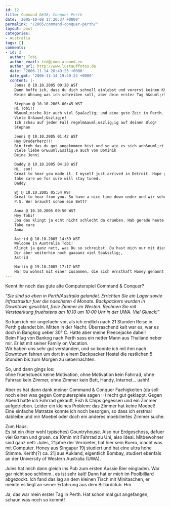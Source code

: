 ```yaml
---
id: 12
title: Command &#38; Conquer Perth
date: '2005-10-08 17:20:37 +0000'
permalink: "/2005/command-conquer-perth/"
layout: post
categories:
- Australia
tags: []
comments:
- id: 2
  author: Tobi
  author_email: ted@jump-around.eu
  author_url: http://www.lustauffotos.de
  date: '2006-11-14 20:49:23 +0000'
  date_gmt: '2006-11-14 19:49:23 +0000'
  content: |-
    Jonas @ 10.10.2005 00:20 WST
    Dann hoffe ich, dass du dich schnell einlebst und vorerst keinen K&auml;ngurus in die Quere kommst, falls es bei euch in der N&auml;he welche gibt...?
    Keine Ahnung was ich schreiben soll, aber dein erster Tag h&ouml;rt sich schon sehr aufregend an.

    Stephan @ 10.10.2005 00:45 WST
    Hi Tobi!!
    W&uuml;nsche Dir auch viel Spa&szlig; und eine gute Zeit in Perth. Im globalen Vergleich sind wir ja jetzt geradezu "Nachbarn" mit nur ein paar Stunden Flug zwischen Perth und Singapur :-)
    Viele Gr&uuml;&szlig;e!
    Ich schau auf jeden Fall regelm&auml;&szlig;ig auf deinen Blog!
    Stephan

    Jenni @ 10.10.2005 01:42 WST
    Hey Bruderherz!!!
    Bin froh das du gut angekommen bist und so wie es sich anh&ouml;rt auch recht gut angetroffen hast...!Bin gespannt auf die ersten Pics!!!
    Viele liebe Gr&uuml;&szlig;e auch von Dominik
    Deine Jenni

    Daddy @ 10.10.2005 04:20 WST
    Hi, son!
    Great to hear you made it. I myself just arrived in Detroit. Hope you get along well and get settled soon. Send me your adress. xmas is coming and internet doesn't transfer solid products you know!!
    take care we for sure will stay tuned.
    Daddy

    Bj @ 10.10.2005 05:54 WST
    Great to hear from you. So have a nice time down under und wir sehen uns dann ja in Wellington, NZ.
    P.S. Wer braucht schon ein Bett?

    Anna @ 10.10.2005 09:50 WST
    Hey Tobi!
    Joa das klingt ja echt nicht schlecht da drueben. Hab gerade heute ein Maedel aus Australien kennen gelernt und es war sehr lustig mit ihr. Also wenn da die meisten Leute so drauf sind kannst du ne Menge Spass haben.
    Take care
    Anna

    Astrid @ 10.10.2005 14:59 WST
    Welcome in Australia Tobi!
    Klingt ja ganz nett, was Du so schreibst. Du hast mich nur mit diesem Blog etwas &uuml;berfordert. Bei mir als Jurist, sind so moderne Kommunikationsformen noch nicht angekommen und ich musste ganz sch&ouml;n suchen, um mich auf der Seite zurechtzufinden. Was (ich gebe es ja zu) nicht so ganz geklappt hat. Naja, werde noch etwas weitersuchen m&uuml;ssen.
    Dir aber weiterhin noch gaaaanz viel Spa&szlig;,
    Astrid

    Martin @ 19.10.2005 17:17 WST
    Ha! Du wohnst mit einer zusammen, die sich ernsthaft Honey genannt hat? Das ist verdammt cool. ;)
---
```

Kennt ihr noch das gute alte Computerspiel Command & Conquer?

_"Sie sind so eben in Perth/Australia gelandet. Errichten Sie ein Lager sowie Infrastruktur fuer die naechsten 4 Monate. Backpackers wurden in Downtown gesichtet, freie Zimmer im Westen. Rechnen Sie mit Verstaerkung fruehstens am 10.10 um 10:00 Uhr in der UWA. Viel Glueck!"_

So kam ich mir ungefaehr vor, als ich endlich nach 21 Stunden Reise in Perth gelandet bin. Mitten in der Nacht. Überraschend kalt war es, war es doch in Bangkog ueber 30° C. Hatte aber meine Fleecejacke dabei!  
Beim Flug von Bankog nach Perth sass ein netter Mann aus Thailand neber mir. Er ist mit seiner Family on Vacation.  
Wir haben uns sehr gut verstanden, und so konnte ich mit ihm nach Downtown fahren um dort in einem Backpacker Hostel die restlichen 5 Stunden bis zum Morgen zu uebernachten.

So, und dann gings los:  
ohne fruehstueck keine Motivation, ohne Motivation kein Fahrrad, ohne Fahrrad kein Zimmer, ohne Zimmer kein Bett, Handy, Internet... uahh!

Aber es hat dann dank meiner Command & Conquer Faehigkeiten (da soll noch einer was gegen Computerspiele sagen :-) recht gut geklappt. Gegen Abend hatte ich Fahrrad gekauft, Fish & Chips gegessen und ein Zimmer aufgetrieben. Leider ein kleines Problem: das Zimmer hat keine Moebel! Eine einfache Matratze konnte ich noch besorgen, so dass ich erstmal dableibe und mir Moebel oder doch ein anderes moebiliertes Zimmer suche.

Zum Haus:  
Es ist ein (hier wohl typisches) Countryhouse. Also nur Erdgeschoss, dafuer viel Garten und gruen. ca 10min mit Fahrrad zu Uni, also Ideal. Mitbewohner sind ganz nett: Jules, 21jahre der Vermieter, hat hier sein Buero, macht was mit Computer. Honey aus Singapur 19j studiert und hat eine ultra hohe Stimme. Kerith(?) ca. 21j aus Aukland, eigentlich Bombay, studiert ebenfals an der University of Western Australia (UWA).

Jules hat mich dann gleich ins Pub zum ersten Aussie Bier eingladen. War gar nicht soo schlimm.. es ist sehr kalt! Dann hat er mich im Poolbilliard abgezockt. Ich fand das lag an dem kleinen Tisch mit Minitaschen, er meinte es liegt an seiner Erfahrung aus dem Billiardclub. Hm.

Ja, das war mein erster Tag in Perth. Hat schon mal gut angefangen, schaun was noch so kommt!